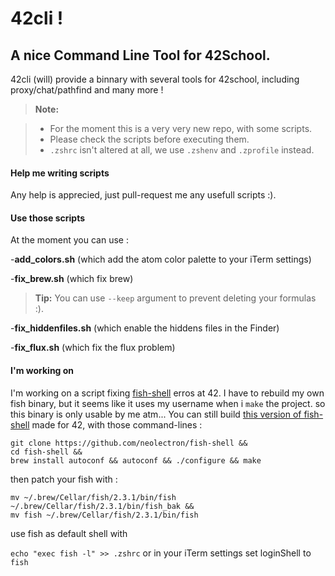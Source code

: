 42cli !
===================

A nice Command Line Tool for 42School.
-------------

42cli (will) provide a binnary with several tools for 42school, including proxy/chat/pathfind and many more !

> **Note:**

> - For the moment this is a very very new repo, with some scripts.
> - Please check the scripts before executing them.
> - `.zshrc` isn't altered at all, we use `.zshenv` and `.zprofile` instead.


#### <i class="icon-pencil"></i> Help me writing scripts

Any help is apprecied, just pull-request me any usefull scripts :).


#### <i class="icon-refresh"></i> Use those scripts

At the moment you can use :

-**add_colors.sh** (which add the atom color palette to your iTerm settings)

-**fix_brew.sh** (which fix brew)
> **Tip:** You can use `--keep` argument to prevent deleting your formulas :).

-**fix_hiddenfiles.sh** (which enable the hiddens files in the Finder)

-**fix_flux.sh** (which fix the flux problem)

#### <i class="icon-refresh"></i> I'm working on

I'm working on a script fixing [fish-shell](https://github.com/neolectron/fish-shell) erros at 42. I have to rebuild my own fish binary, but it seems like it uses my username when i `make` the project. so this binary is only usable by me atm...
You can still build [this version of fish-shell](https://github.com/neolectron/fish-shell) made for 42, with those command-lines :

```
git clone https://github.com/neolectron/fish-shell &&
cd fish-shell &&
brew install autoconf && autoconf && ./configure && make
```

then patch your fish with :
```
mv ~/.brew/Cellar/fish/2.3.1/bin/fish ~/.brew/Cellar/fish/2.3.1/bin/fish_bak &&
mv fish ~/.brew/Cellar/fish/2.3.1/bin/fish
```

use fish as default shell with

`echo "exec fish -l" >> .zshrc`
or in your iTerm settings set loginShell to `fish`
